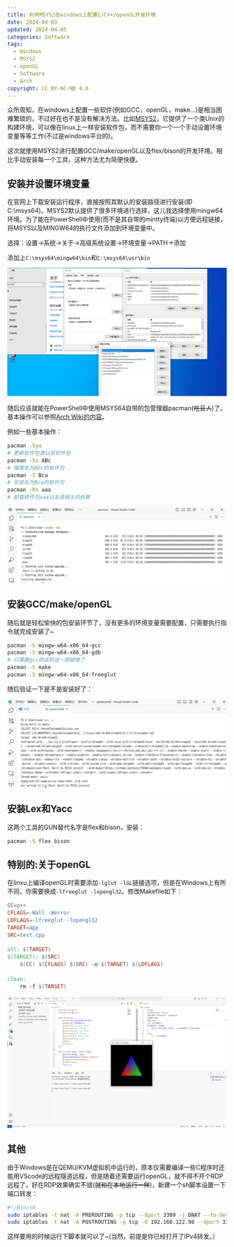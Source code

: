 ```yaml
---
title: 利用MSYS2在windows上配置C/C++/openGL开发环境
date: 2024-04-03
updated: 2024-04-05
categories: Software
tags:
  - Windows
  - MSYS2
  - openGL
  - Software
  - Arch
copyright: CC BY-NC-ND 4.0
---
```


众所周知，在windows上配置一些软件(例如GCC，openGL，make...)是相当困难繁琐的，不过好在也不是没有解决方法。比如[MSYS2](https://www.msys2.org/)，它提供了一个类Unix的构建环境，可以像在linux上一样安装软件包，而不需要你一个一个手动设置环境变量等等工作(不过是windows平台的)。

这次就使用MSYS2进行配置GCC/make/openGL以及flex/bison的开发环境。相比手动安装每一个工具，这种方法尤为简便快捷。

<!-- more -->

## 安装并设置环境变量

在官网上下载安装运行程序，直接按照其默认的安装路径进行安装(即C:\msys64)。MSYS2默认提供了很多环境进行选择，这儿我选择使用mingw64环境。为了能在PowerShell中使用(而不是其自带的mintty终端)以方便远程链接，将MSYS以及MINGW64的执行文件添加到环境变量中。

选择：设置->系统->关于->高级系统设置->环境变量->PATH->添加

添加上`C:\msys64\mingw64\bin`和`C:\msys64\usr\bin`

![就这样](../images/6/Path.png)

随后应该就能在PowerShell中使用MSYS64自带的包管理器pacman(~~吃豆人~~)了。基本操作可以参照[Arch Wiki的内容](https://wiki.archlinuxcn.org/wiki/Pacman#%E5%AE%89%E8%A3%85%E8%BD%AF%E4%BB%B6%E5%8C%85)。

例如一些基本操作：

```bash
pacman -Syu
# 更新软件包源以及软件包
pacman -Ss ABc
# 搜索名为Abc的软件包
pacman -S Bca
# 安装名为Bca的软件包
pacman -Rs aaa
# 卸载软件包aaa以及其相关的依赖
```

![就是Arch Linux同款包管理器啦](../images/6/pacman_Syu.png)

## 安装GCC/make/openGL

随后就是轻松愉快的包安装环节了，没有更多的环境变量需要配置，只需要执行指令就完成安装了~

```bash
pacman -S mingw-w64-x86_64-gcc
pacman -S mingw-w64-x86_64-gdb
# 只需要gcc的话到这一部就够了
pacman -S make
pacman -S mingw-w64-x86_64-freeglut
```

随后验证一下是不是安装好了：

![当然也可以编译个hello world看看](../images/6/gcc_v.png)

## 安装Lex和Yacc

这两个工具的GUN替代名字是flex和bison，安装：

```bash
pacman -S flex bison
```

## 特别的:关于openGL

在linxu上编译openGL时需要添加`-lglut -lGL`链接选项，但是在Windows上有所不同，你需要换成`-lfreeglut -lopengl32`。修改Makefile如下：

```Makefile
CC=g++
CFLAGS=-Wall -Werror
LDFLAGS=-lfreeglut -lopengl32
TARGET=app
SRC=test.cpp

all: $(TARGET)
$(TARGET): $(SRC)
	$(CC) $(CFLAGS) $(SRC) -o $(TARGET) $(LDFLAGS)

clean:
	rm -f $(TARGET)
```

![画个彩三角](../images/6/Run.png)

## 其他

由于Windows是在QEMU/KVM虚拟机中运行的，原本仅需要编译一些C程序时还能用VScode的远程隧道远程，但是随着还需要运行openGL，就不得不开个RDP远程了。好在RDP效果确实不错(~~就和在本地运行一样~~)，新建一个sh脚本设置一下端口转发：

```bash
#!/bin/sh
sudo iptables -t nat -A PREROUTING -p tcp --dport 3389 -j DNAT --to-destination 192.168.122.98:3389
sudo iptables -t nat -A POSTROUTING -p tcp -d 192.168.122.98 --dport 3389 -j MASQUERADE
```

这样要用的时候运行下脚本就可以了~(当然，前提是你已经打开了IPv4转发。）